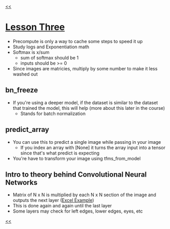 [<<](../README.md)
# [Lesson Three](https://youtu.be/9C06ZPF8Uuc)

- Precompute is only a way to cache some steps to speed it up
- Study logs and Exponentiation math
- Softmax is x/sum
  - sum of softmax should be 1
  - inputs should be >= 0
- Since images are matricies, multiply by some number to make it less washed out

## bn_freeze
- If you're using a deeper model, if the dataset is similar to the dataset that trained the model, this will help (more about this later in the course)
  - Stands for batch normalization

## predict_array
- You can use this to predict a single image while passing in your image
  - If you index an array with [None] it turns the array input into a tensor since  that's what predict is expecting
- You're have to transform your image using tfms_from_model

## Intro to theory behind Convolutional Neural Networks
- Matrix of N x N is multiplied by each N x N section of the image and outputs the next layer ([Excel Example](https://docs.google.com/spreadsheets/d/1rXJ_tmMAePh07nBdMBc18kfaANP02vL0E9ii-kSRsnA/edit#gid=1707540045))
- This is done again and again until the last layer
- Some layers may check for left edges, lower edges, eyes, etc

[<<](../README.md)
